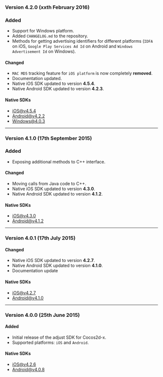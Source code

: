 ### Version 4.2.0 (xxth February 2016)
### Added
- Support for Windows platform.
- Added `CHANGELOG.md` to the repository.
- Methods for getting advertising identifiers for different platforms (`IDFA` on iOS, `Google Play Services Ad Id` on Android and `Windows Advertisement Id` on Windows).

#### Changed
- `MAC MD5` tracking feature for `iOS platform` is now completely **removed**.
- Documentation updated.
- Native iOS SDK updated to version **4.5.4**.
- Native Android SDK updated to version **4.2.3**.

#### Native SDKs
- [iOS@v4.5.4][ios_sdk_v4.5.4]
- [Android@v4.2.2][android_sdk_v4.2.3]
- [Windows@4.0.3][windows_sdk_v4.0.3]

---

### Version 4.1.0 (17th September 2015)
### Added
- Exposing additional methods to C++ interface.

#### Changed
- Moving calls from Java code to C++.
- Native iOS SDK updated to version **4.3.0**.
- Native Android SDK updated to version **4.1.2**.

#### Native SDKs
- [iOS@v4.3.0][ios_sdk_v4.3.0]
- [Android@v4.1.2][android_sdk_v4.1.2]

---

### Version 4.0.1 (17th July 2015)
#### Changed
- Native iOS SDK updated to version **4.2.7**.
- Native Android SDK updated to version **4.1.0**.
- Documentation update

#### Native SDKs
- [iOS@v4.2.7][ios_sdk_v4.2.7]
- [Android@v4.1.0][android_sdk_v4.1.0]

---

### Version 4.0.0 (25th June 2015)
#### Added
- Initial release of the adjust SDK for Cocos2d-x.
- Supported platforms: `iOS` and `Android`.

#### Native SDKs
- [iOS@v4.2.6][ios_sdk_v4.2.6]
- [Android@v4.0.8][android_sdk_v4.0.8]

[ios_sdk_v4.2.6]: https://github.com/adjust/ios_sdk/tree/v4.2.6
[ios_sdk_v4.2.7]: https://github.com/adjust/ios_sdk/tree/v4.2.7
[ios_sdk_v4.3.0]: https://github.com/adjust/ios_sdk/tree/v4.3.0
[ios_sdk_v4.5.4]: https://github.com/adjust/ios_sdk/tree/v4.5.4

[android_sdk_v4.0.8]: https://github.com/adjust/android_sdk/tree/v4.0.8
[android_sdk_v4.1.0]: https://github.com/adjust/android_sdk/tree/v4.1.0
[android_sdk_v4.1.2]: https://github.com/adjust/android_sdk/tree/v4.1.2
[android_sdk_v4.2.3]: https://github.com/adjust/android_sdk/tree/v4.2.3

[windows_sdk_v4.0.3]: https://github.com/adjust/windows_sdk/tree/v4.0.3
